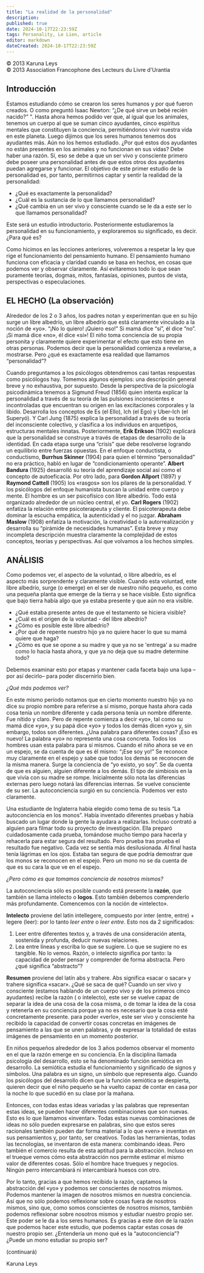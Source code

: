 ```yaml
---
title: "La realidad de la personalidad"
description: 
published: true
date: 2024-10-17T22:23:59Z
tags: Personality, Le Lien, article
editor: markdown
dateCreated: 2024-10-17T22:23:59Z
---
```


<p class="v-card tema v-sheet--gris claro aclarar-3 px-2">© 2013 Karuna Leys<br>© 2013 Association Francophone des Lecteurs du Livre d'Urantia</p>


## Introducción

Estamos estudiando cómo se crearon los seres humanos y por qué fueron creados. O como preguntó Isaac Newton: “¿De qué sirve un bebé recién nacido?” ". Hasta ahora hemos podido ver que, al igual que los animales, tenemos un cuerpo al que se suman cinco ayudantes, cinco espíritus mentales que constituyen la conciencia, permitiéndonos vivir nuestra vida en este planeta. Luego dijimos que los seres humanos tenemos dos ayudantes más. Aún no los hemos estudiado. ¿Por qué estos dos ayudantes no están presentes en los animales y no funcionan en sus vidas? Debe haber una razón. Sí, eso se debe a que un ser vivo y consciente primero debe poseer una personalidad antes de que estos otros dos ayudantes puedan agregarse y funcionar. El objetivo de este primer estudio de la personalidad es, por tanto, permitirnos captar y sentir la realidad de la personalidad:

- ¿Qué es exactamente la personalidad?
- ¿Cuál es la sustancia de lo que llamamos personalidad?
- ¿Qué cambia en un ser vivo y consciente cuando se le da a este ser lo que llamamos personalidad?

Este será un estudio introductorio. Posteriormente estudiaremos la personalidad en su funcionamiento, y exploraremos su significado, es decir. ¿Para qué es?

Como hicimos en las lecciones anteriores, volveremos a respetar la ley que rige el funcionamiento del pensamiento humano. El pensamiento humano funciona con eficacia y claridad cuando se basa en hechos, en cosas que podemos ver y observar claramente. Así evitaremos todo lo que sean puramente teorías, dogmas, mitos, fantasías, opiniones, puntos de vista, perspectivas o especulaciones.

## EL HECHO (La observación)

Alrededor de los 2 o 3 años, los padres notan y experimentan que en su hijo surge un libre albedrío, un libre albedrío que está claramente vinculado a la noción de «yo». “¡No lo quiero! ¡Quiero eso!” Si mamá dice “sí”, él dice “no”. ¡Si mamá dice «no», él dice «sí»! El niño toma conciencia de su propia personita y claramente quiere experimentar el efecto que esto tiene en otras personas. Podemos decir que la personalidad comienza a revelarse, a mostrarse. Pero ¿qué es exactamente esa realidad que llamamos “personalidad”?

Cuando preguntamos a los psicólogos obtendremos casi tantas respuestas como psicólogos hay. Tomemos algunos ejemplos: una descripción general breve y no exhaustiva, por supuesto. Desde la perspectiva de la psicología psicodinámica tenemos a Sigmund Freud (1856) quien intenta explicar la personalidad a través de su teoría de las pulsiones inconscientes e incontroladas que encuentran su origen en las excitaciones corporales y la libido. Desarrolla los conceptos de Es (el Ello), Ich (el Ego) y Uber-Ich (el Superyó). Y Carl Jung (1875) explica la personalidad a través de su teoría del inconsciente colectivo, y clasifica a los individuos en arquetipos, estructuras mentales innatas. Posteriormente, **Erik Erikson** (1902) explicará que la personalidad se construye a través de etapas de desarrollo de la identidad. En cada etapa surge una “crisis” que debe resolverse logrando un equilibrio entre fuerzas opuestas. En el enfoque conductista, o conductismo, **Burrhus Skinner** (1904) para quien el término “personalidad” no era práctico, habló en lugar de “condicionamiento operante”. **Albert Bandura** (1925) desarrolló su teoría del aprendizaje social así como el concepto de autoeficacia. Por otro lado, para **Gordon Allport** (1897) y **Raymond Cattell** (1905) los «rasgos» son los pilares de la personalidad. Y los psicólogos del enfoque humanista buscan la unidad entre cuerpo y mente. El hombre es un ser psicofísico con libre albedrío. Todo está organizado alrededor de un núcleo central, el yo. **Carl Rogers** (1902) enfatiza la relación entre psicoterapeuta y cliente. El psicoterapeuta debe dominar la escucha empática, la autenticidad y el no juzgar. **Abraham Maslow** (1908) enfatiza la motivación, la creatividad o la autorrealización y desarrolla su “pirámide de necesidades humanas”. Esta breve y muy incompleta descripción muestra claramente la complejidad de estos conceptos, teorías y perspectivas. Así que volvamos a los hechos simples.

## ANÁLISIS

Como podemos ver, el aspecto de la voluntad, o libre albedrío, es el aspecto más sorprendente y claramente visible. Cuando esta voluntad, este libre albedrío, surge (o emerge) en el ser de nuestro niño pequeño, es como una pequeña planta que emerge de la tierra y se hace visible. Esto significa que bajo tierra había algo que ya estaba presente y que aún no era visible.

- ¿Qué estaba presente antes de que el testamento se hiciera visible?
- ¿Cuál es el origen de la voluntad - del libre albedrío?
- ¿Cómo es posible este libre albedrío?
- ¿Por qué de repente nuestro hijo ya no quiere hacer lo que su mamá quiere que haga?
- ¿Cómo es que se opone a su madre y que ya no se 'entrega' a su madre como lo hacía hasta ahora, y que ya no deja que su madre determine todo?

Debemos examinar esto por etapas y mantener cada faceta bajo una lupa –por así decirlo– para poder discernirlo bien.


_¿Qué más podemos ver?_

En este mismo período notamos que en cierto momento nuestro hijo ya no dice su propio nombre para referirse a sí mismo, porque hasta ahora cada cosa tenía un nombre diferente y cada persona tenía un nombre diferente. Fue nítido y claro. Pero de repente comienza a decir «yo», tal como su mamá dice «yo», y su papá dice «yo» y todos los demás dicen «yo» y, sin embargo, todos son diferentes. ¿Una palabra para diferentes cosas? ¡Eso es nuevo! La palabra «yo» no representa una cosa concreta. Todos los hombres usan esta palabra para sí mismos. Cuando el niño ahora se ve en un espejo, se da cuenta de que es él mismo: “¡Ese soy yo!” Se reconoce muy claramente en el espejo y sabe que todos los demás se reconocen de la misma manera. Surge la conciencia de “yo existo, yo soy”. Se da cuenta de que es alguien, alguien diferente a los demás. El tipo de simbiosis en la que vivía con su madre se rompe. Inicialmente sólo nota las diferencias externas pero luego notará las diferencias internas. Se vuelve consciente de su ser. La autoconciencia surgió en su conciencia. Podemos ver esto claramente.

Una estudiante de Inglaterra había elegido como tema de su tesis “La autoconciencia en los monos”. Había inventado diferentes pruebas y había buscado un lugar donde la gente la ayudara a realizarlas. Incluso contrató a alguien para filmar todo su proyecto de investigación. Ella preparó cuidadosamente cada prueba, tomándose mucho tiempo para hacerla y rehacerla para estar segura del resultado. Pero prueba tras prueba el resultado fue negativo. Cada vez se sentía más desilusionada. Al final hasta tenía lágrimas en los ojos. Estaba tan segura de que podría demostrar que los monos se reconocen en el espejo. Pero un mono no se da cuenta de que es su cara la que ve en el espejo.

_¿Pero cómo es que tomamos conciencia de nosotros mismos?_

La autoconciencia sólo es posible cuando está presente la **razón**, que también se llama intelecto o **logos**. Esto también debemos comprenderlo más profundamente. Comencemos con la noción de «intelecto».

**Intelecto** proviene del latín intellegere, compuesto por inter (entre, entre) + legere (leer): por lo tanto _leer entre_ o _leer entre_. Esto nos da 2 significados:
1. Leer entre diferentes textos y, a través de una consideración atenta, sostenida y profunda, deducir nuevas relaciones.
2. Lea entre líneas y escriba lo que se sugiere. Lo que se sugiere no es tangible. No lo vemos. Razón, o intelecto significa por tanto: la capacidad de poder pensar y comprender de forma abstracta. Pero ¿qué significa “abstracto”?

**Resumen** proviene del latín abs y trahere. Abs significa «sacar o sacar» y trahere significa «sacar». ¿Qué se saca de qué? Cuando un ser vivo y consciente (estamos hablando de un cuerpo vivo y de los primeros cinco ayudantes) recibe la razón ( o intelecto), este ser se vuelve capaz de separar la idea de una cosa de la cosa misma, o de tomar la idea de la cosa y retenerla en su conciencia porque ya no es necesario que la cosa esté concretamente presente. para poder «verlo», este ser vivo y consciente ha recibido la capacidad de convertir cosas concretas en imágenes de pensamiento a las que se unen palabras, y de expresar la totalidad de estas imágenes de pensamiento en un momento posterior.

En niños pequeños alrededor de los 3 años podemos observar el momento en el que la razón emerge en su conciencia. En la disciplina llamada psicología del desarrollo, esto se ha denominado función semiótica en desarrollo. La semiótica estudia el funcionamiento y significado de signos y símbolos. Una palabra es un signo, un símbolo que representa algo. Cuando los psicólogos del desarrollo dicen que la función semiótica se despierta, quieren decir que el niño pequeño se ha vuelto capaz de contar en casa por la noche lo que sucedió en su clase por la mañana.

Entonces, con todas estas ideas variadas y las palabras que representan estas ideas, se pueden hacer diferentes combinaciones que son nuevas. Esto es lo que llamamos «inventar». Todas estas nuevas combinaciones de ideas no sólo pueden expresarse en palabras, sino que estos seres racionales también pueden dar forma material a lo que «ven» e inventan en sus pensamientos y, por tanto, ser creativos. Todas las herramientas, todas las tecnologías, se inventaron de esta manera: combinando ideas. Pero también el comercio resulta de esta aptitud para la abstracción. Incluso en el trueque vemos cómo esta abstracción nos permite estimar el mismo valor de diferentes cosas. Sólo el hombre hace trueques y negocios. Ningún perro intercambiará ni intercambiará huesos con otro.

Por lo tanto, gracias a que hemos recibido la razón, captamos la abstracción del «yo» y podemos ser conscientes de nosotros mismos. Podemos mantener la imagen de nosotros mismos en nuestra conciencia. Así que no sólo podemos reflexionar sobre cosas fuera de nosotros mismos, sino que, como somos conscientes de nosotros mismos, también podemos reflexionar sobre nosotros mismos y estudiar nuestro propio ser. Este poder se le da a los seres humanos. Es gracias a este don de la razón que podemos hacer este estudio, que podemos captar estas cosas de nuestro propio ser. ¿Entendería un mono qué es la “autoconciencia”? ¿Puede un mono estudiar su propio ser?

(continuará)

Karuna Leys

